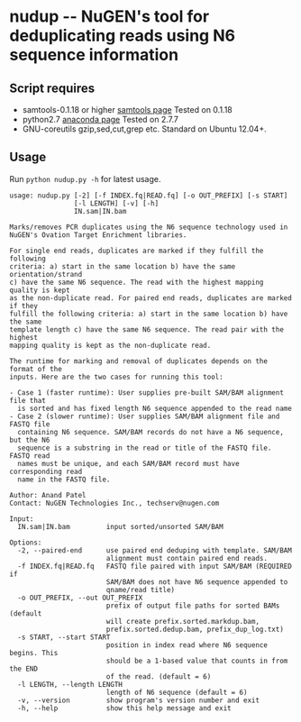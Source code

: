 nudup -- NuGEN's tool for deduplicating reads using N6 sequence information
=============================

Script requires
-----------------------------
- samtools-0.1.18 or higher [samtools page](http://samtools.sourceforge.net/) Tested on 0.1.18
- python2.7 [anaconda page](http://continuum.io/downloads) Tested on 2.7.7 
- GNU-coreutils gzip,sed,cut,grep etc. Standard on Ubuntu 12.04+.

Usage
-----------------------------
Run `python nudup.py -h` for latest usage.

```
usage: nudup.py [-2] [-f INDEX.fq|READ.fq] [-o OUT_PREFIX] [-s START]
                [-l LENGTH] [-v] [-h]
                IN.sam|IN.bam

Marks/removes PCR duplicates using the N6 sequence technology used in
NuGEN's Ovation Target Enrichment libraries.

For single end reads, duplicates are marked if they fulfill the following
criteria: a) start in the same location b) have the same orientation/strand
c) have the same N6 sequence. The read with the highest mapping quality is kept
as the non-duplicate read. For paired end reads, duplicates are marked if they
fulfill the following criteria: a) start in the same location b) have the same
template length c) have the same N6 sequence. The read pair with the highest
mapping quality is kept as the non-duplicate read.

The runtime for marking and removal of duplicates depends on the format of the
inputs. Here are the two cases for running this tool:

- Case 1 (faster runtime): User supplies pre-built SAM/BAM alignment file that
  is sorted and has fixed length N6 sequence appended to the read name
- Case 2 (slower runtime): User supplies SAM/BAM alignment file and FASTQ file
  containing N6 sequence. SAM/BAM records do not have a N6 sequence, but the N6
  sequence is a substring in the read or title of the FASTQ file. FASTQ read
  names must be unique, and each SAM/BAM record must have corresponding read
  name in the FASTQ file.

Author: Anand Patel
Contact: NuGEN Technologies Inc., techserv@nugen.com

Input:
  IN.sam|IN.bam         input sorted/unsorted SAM/BAM

Options:
  -2, --paired-end      use paired end deduping with template. SAM/BAM
                        alignment must contain paired end reads.
  -f INDEX.fq|READ.fq   FASTQ file paired with input SAM/BAM (REQUIRED if
                        SAM/BAM does not have N6 sequence appended to
                        qname/read title)
  -o OUT_PREFIX, --out OUT_PREFIX
                        prefix of output file paths for sorted BAMs (default
                        will create prefix.sorted.markdup.bam,
                        prefix.sorted.dedup.bam, prefix_dup_log.txt)
  -s START, --start START
                        position in index read where N6 sequence begins. This
                        should be a 1-based value that counts in from the END
                        of the read. (default = 6)
  -l LENGTH, --length LENGTH
                        length of N6 sequence (default = 6)
  -v, --version         show program's version number and exit
  -h, --help            show this help message and exit
```

